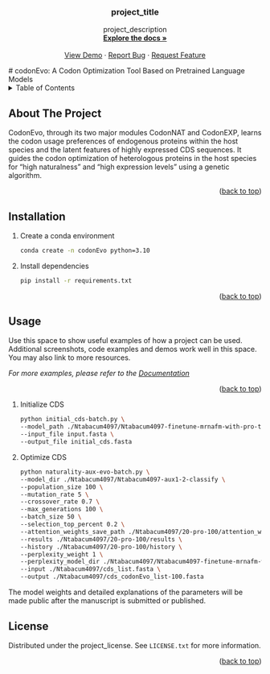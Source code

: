 
<h3 align="center">project_title</h3>

  <p align="center">
    project_description
    <br />
    <a href="https://github.com/github_username/repo_name"><strong>Explore the docs »</strong></a>
    <br />
    <br />
    <a href="https://github.com/github_username/repo_name">View Demo</a>
    &middot;
    <a href="https://github.com/github_username/repo_name/issues/new?labels=bug&template=bug-report---.md">Report Bug</a>
    &middot;
    <a href="https://github.com/github_username/repo_name/issues/new?labels=enhancement&template=feature-request---.md">Request Feature</a>
  </p>
# codonEvo: A Codon Optimization Tool Based on Pretrained Language Models



<!-- TABLE OF CONTENTS -->

<details>
  <summary>Table of Contents</summary>
  <ol>
    <li>
      <a href="#about-the-project">About The Project</a>
    </li>
    <li>
      <a href="#Installation">Getting Started</a>
    </li>
    <li><a href="#usage">Usage</a></li>
    <li><a href="#license">License</a></li>
  </ol>
</details>



<!-- ABOUT THE PROJECT -->

## About The Project

CodonEvo, through its two major modules CodonNAT and CodonEXP, learns the codon usage preferences of endogenous proteins within the host species and the latent features of highly expressed CDS sequences. It guides the codon optimization of heterologous proteins in the host species for “high naturalness” and “high expression levels” using a genetic algorithm.

<p align="right">(<a href="#readme-top">back to top</a>)</p>



## Installation

1. Create a conda environment

   ```sh
   conda create -n codonEvo python=3.10
   ```

3. Install dependencies
   ```sh
   pip install -r requirements.txt
   ```

<p align="right">(<a href="#readme-top">back to top</a>)</p>



<!-- USAGE EXAMPLES -->
## Usage

Use this space to show useful examples of how a project can be used. Additional screenshots, code examples and demos work well in this space. You may also link to more resources.

_For more examples, please refer to the [Documentation](https://example.com)_

<p align="right">(<a href="#readme-top">back to top</a>)</p>

1. Initialize CDS

   ```sh
   python initial_cds-batch.py \
   --model_path ./Ntabacum4097/Ntabacum4097-finetune-mrnafm-with-pro-top10csi2/Ntabacum4097-finetune-mrnafm-with-pro-csitop10 \
   --input_file input.fasta \
   --output_file initial_cds.fasta
   ```

   

2. Optimize CDS

   ```sh
   python naturality-aux-evo-batch.py \ 
   --model_dir ./Ntabacum4097/Ntabacum4097-aux1-2-classify \
   --population_size 100 \
   --mutation_rate 5 \
   --crossover_rate 0.7 \
   --max_generations 100 \
   --batch_size 50 \
   --selection_top_percent 0.2 \
   --attention_weights_save_path ./Ntabacum4097/20-pro-100/attention_weights \
   --results ./Ntabacum4097/20-pro-100/results \
   --history ./Ntabacum4097/20-pro-100/history \
   --perplexity_weight 1 \
   --perplexity_model_dir ./Ntabacum4097/Ntabacum4097-finetune-mrnafm-with-pro-top10csi2/Ntabacum4097-finetune-mrnafm-with-pro-csitop10 \
   --input ./Ntabacum4097/cds_list.fasta \
   --output ./Ntabacum4097/cds_codonEvo_list-100.fasta
   ```

The model weights and detailed explanations of the parameters will be made public after the manuscript is submitted or published.

<!-- LICENSE -->

## License

Distributed under the project_license. See `LICENSE.txt` for more information.

<p align="right">(<a href="#readme-top">back to top</a>)</p>



